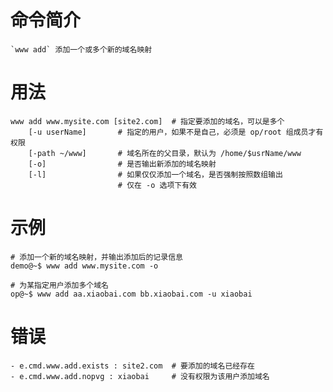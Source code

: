 # 命令简介 

    `www add` 添加一个或多个新的域名映射

# 用法

    www add www.mysite.com [site2.com]  # 指定要添加的域名，可以是多个
        [-u userName]       # 指定的用户，如果不是自己，必须是 op/root 组成员才有权限 
        [-path ~/www]       # 域名所在的父目录，默认为 /home/$usrName/www
        [-o]                # 是否输出新添加的域名映射
        [-l]                # 如果仅仅添加一个域名，是否强制按照数组输出
                            # 仅在 -o 选项下有效      

# 示例

    # 添加一个新的域名映射，并输出添加后的记录信息
    demo@~$ www add www.mysite.com -o
    
    # 为某指定用户添加多个域名
    op@~$ www add aa.xiaobai.com bb.xiaobai.com -u xiaobai 
    
# 错误

    - e.cmd.www.add.exists : site2.com  # 要添加的域名已经存在
    - e.cmd.www.add.nopvg : xiaobai     # 没有权限为该用户添加域名
    
    
